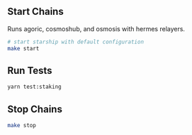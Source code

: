 ## Start Chains

Runs agoric, cosmoshub, and osmosis with hermes relayers.

```sh
# start starship with default configuration
make start
```

## Run Tests

```sh
yarn test:staking
```

## Stop Chains

```sh
make stop
```
